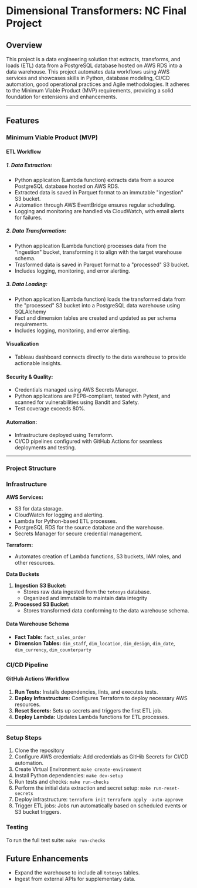 # Dimensional Transformers: NC Final Project

 ## Overview

This project is a data engineering solution that extracts, transforms, and loads (ETL) data from a PostgreSQL database hosted on AWS RDS into a data warehouse.  This project automates data workflows using AWS services and showcases skills in Python, database modeling, CI/CD automation, good operational practices and Agile methodologies. It adheres to the Minimum Viable Product (MVP) requirements, providing a solid foundation for extensions and enhancements.

---

## Features

 ### Minimum Viable Product (MVP)
#### ETL Workflow
##### 1. Data Extraction:
   - Python application (Lambda function) extracts data from a source PostgreSQL database hosted on AWS RDS.
   - Extracted data is saved in Parquet format to an immutable "ingestion" S3 bucket.
   - Automation through AWS EventBridge ensures regular scheduling.
   - Logging and monitoring are handled via CloudWatch, with email alerts for failures.
##### 2. Data Transformation:
  - Python application (Lambda function) processes data from the "ingestion" bucket, transforming it to align with the target warehouse schema.
 - Trasformed data is saved in Parquet format to a "processed" S3 bucket.
 - Includes logging, monitoring, and error alerting.
##### 3. Data Loading:
 - Python application (Lambda function) loads the transformed data from the "processed" S3 bucket into a PostgreSQL data warehouse using SQLAlchemy
 - Fact and dimension tables are created and updated as per schema requirements.
 - Includes logging, monitoring, and error alerting.
#### Visualization
 * Tableau dashboard connects directly to the data warehouse to provide actionable insights.
#### Security & Quality:
 * Credentials managed using AWS Secrets Manager.
 * Python applications are PEP8-compliant, tested with Pytest, and scanned for vulnerabilities using Bandit and Safety.
 * Test coverage exceeds 80%.
#### Automation:
 * Infrastructure deployed using Terraform.
 * CI/CD pipelines configured with GitHub Actions for seamless deployments and testing.
---
### Project Structure
### Infrastructure
 **AWS Services:**
- S3 for data storage.
- CloudWatch for logging and alerting.
- Lambda for Python-based ETL processes.
- PostgreSQL RDS for the source database and the warehouse.
- Secrets Manager for secure credential management.

**Terraform:**
  - Automates creation of Lambda functions, S3 buckets, IAM roles, and other resources.

**Data Buckets**
1. **Ingestion S3 Bucket:**
   - Stores raw data ingested from the `totesys` database.
   - Organized and immutable to maintain data integrity
2. **Processed S3 Bucket:**
   - Stores transformed data conforming to the data warehouse schema.
  
#### Data Warehouse Schema
- **Fact Table:** `fact_sales_order`
- **Dimension Tables:** `dim_staff`, `dim_location`, `dim_design`, `dim_date`, `dim_currency`, `dim_counterparty`
 ### CI/CD Pipeline
#### GitHub Actions Workflow
1. **Run Tests:** Installs dependencies, lints, and executes tests.
2. **Deploy Infrastructure:** Configures Terraform to deploy necessary AWS resources.
3. **Reset Secrets:** Sets up secrets and triggers the first ETL job.
4. **Deploy Lambda:** Updates Lambda functions for ETL processes.
---
### Setup Steps
1. Clone the repository
2. Configure AWS credentials:
   Add credentials as GitHib Secrets for CI/CD automation.
3. Create Virtual Environment
 ```make create-environment```
4. Install Python dependencies:
 ```make dev-setup```
5. Run tests and checks:
   ```make run-checks```
6. Perform the initial data extraction and secret setup:
 ```make run-reset-secrets```
7. Deploy infrastructure:
 ```terraform init```
 ```terraform apply -auto-approve```
8. Trigger ETL jobs: Jobs run automatically based on scheduled events or S3 bucket triggers.
### Testing
To run the full test suite:
```make run-checks```
## Future Enhancements
  - Expand the warehouse to include all `totesys` tables.
  - Ingest from external APIs for supplementary data.